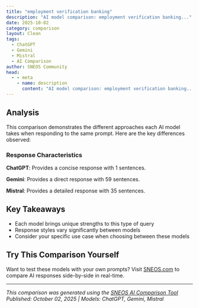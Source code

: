 ```yaml
---
title: "employment verification banking"
description: "AI model comparison: employment verification banking..."
date: 2025-10-02
category: comparison
layout: Clean
tags:
  - ChatGPT
  - Gemini
  - Mistral
  - AI Comparison
author: SNEOS Community
head:
  - - meta
    - name: description
      content: "AI model comparison: employment verification banking..."
---
```


<ChatComparison
  title="employment verification banking"
  prompt="employment verification banking"
  :responses='{
    "ChatGPT": "Error calling OpenAI API.",
    "Gemini": "Employment verification banking is the process of confirming someone\u0027s employment status with their bank. Here\u0027s a breakdown of what it entails, why it\u0027s used, and how it works:\n\n**What it is:**\n\nEmployment verification banking is a request by a third party (like a lender, landlord, or potential employer) to a bank to verify an individual\u0027s employment details.  This verification is typically based on the individual\u0027s banking activity, specifically looking at direct deposits of salary or wages into their bank account.\n\n**Why it\u0027s used:**\n\n*   **Loan Applications:** Lenders use employment verification to assess a borrower\u0027s ability to repay a loan.  Consistent salary deposits demonstrate stable income.\n*   **Rental Applications:** Landlords use it to ensure a prospective tenant has a reliable income source to cover rent payments.\n*   **Background Checks for Employment:** Although direct contact with employers is more common, some employers might use banking verification as a supplementary check on employment and income, especially if traditional methods are difficult or unavailable.\n*   **Government Assistance Programs:** Some government programs may require proof of income, which can be obtained through banking records.\n*   **Security Clearance Applications:** To verify income and employment history as part of a thorough background check.\n*   **Identity Verification:** In some cases, banking verification can be used as a form of identity verification, as it links an individual to a specific employer and bank account.\n\n**How it works:**\n\n1.  **Authorization:** The individual being verified *must* provide written consent for the bank to release information.  This is usually done by signing a form provided by the requesting party.\n2.  **Request to the Bank:** The requesting party (e.g., lender) sends a formal request to the individual\u0027s bank. The request includes the individual\u0027s name, account number (sometimes), and the specific information needed (e.g., length of employment, average salary).\n3.  **Bank Verification:** The bank reviews the individual\u0027s account history to verify:\n    *   Consistent direct deposits from the claimed employer.\n    *   The amount of the deposits, which can be used to estimate annual income.\n    *   The duration of the direct deposit relationship (how long they\u0027ve been receiving deposits from the same employer).\n4.  **Response from the Bank:** The bank typically provides a written response to the requesting party, confirming or denying the employment details. The response may include:\n    *   Confirmation of direct deposit activity from the employer.\n    *   Start date of direct deposits.\n    *   Average monthly or annual deposit amounts.\n    *   A disclaimer that the bank is only verifying deposit activity and not guaranteeing continued employment.\n\n**Important Considerations and Limitations:**\n\n*   **Privacy:** Banks are legally obligated to protect customer privacy. They will not release any information without the individual\u0027s explicit consent.\n*   **Bank\u0027s Role:** Banks are only verifying deposit activity. They are *not* verifying employment status, job title, or other employment details.  The bank\u0027s response is based solely on the account history.\n*   **Direct Deposit is Key:** This method relies on direct deposit of salary/wages.  If the individual receives paychecks and deposits them manually, or if they are paid in cash, this method will not be effective.\n*   **Self-Employment:**  Employment verification banking is generally *not* suitable for self-employed individuals, as they typically don\u0027t receive direct deposits of wages.\n*   **Accuracy:** While banking records are generally reliable, there can be discrepancies. For example, a direct deposit could be a bonus or a one-time payment, which might skew the income estimate.\n*   **Alternatives:**  Traditional methods of employment verification, such as contacting the employer\u0027s HR department directly, are often preferred for a more complete and accurate picture of employment status and income. Services like The Work Number are also widely used.\n*   **Fees:**  Banks may charge a fee for providing employment verification services. This fee is typically paid by the requesting party.\n\n**Example:**\n\nLet\u0027s say John Doe is applying for a mortgage. The lender requires employment verification.\n\n1.  John signs a consent form authorizing his bank to release information to the lender.\n2.  The lender sends a request to John\u0027s bank, specifying that they need to verify John\u0027s employment with \u0022ABC Company\u0022 and his average monthly income.\n3.  John\u0027s bank reviews his account history and sees consistent direct deposits from ABC Company for the past two years.\n4.  The bank sends a letter to the lender confirming that John has received direct deposits from ABC Company since [date] and that his average monthly direct deposit amount is $5,000. The letter includes a disclaimer that the bank is only verifying deposit activity and cannot guarantee continued employment.\n\n**In conclusion:**\n\nEmployment verification banking provides a way to confirm income through banking records. It\u0027s a useful tool, but it has limitations. It\u0027s crucial to understand what the bank is verifying (deposit activity) and to use it in conjunction with other verification methods for a more complete picture of an individual\u0027s employment status and financial situation. Always ensure proper authorization is obtained to respect privacy laws and banking regulations.\n",
    "Mistral": "Employment verification in the banking industry is a crucial process that ensures the authenticity and reliability of job candidates or current employees. This process is essential for maintaining the integrity and security of financial institutions. Here are some key aspects of employment verification in banking:\n\n### 1. **Background Checks**\n   - **Criminal History:** Banks often conduct criminal background checks to ensure that candidates do not have a history of financial crimes or other serious offenses.\n   - **Credit History:** Given the sensitive nature of financial information, banks may review a candidate\u0027s credit history to assess their financial responsibility.\n   - **Education Verification:** Verifying educational qualifications to ensure that candidates have the necessary academic background for the role.\n\n### 2. **Reference Checks**\n   - **Professional References:** Contacting previous employers or professional references to confirm the candidate\u0027s work history, job performance, and professional conduct.\n   - **Character References:** Sometimes, banks may also seek character references to understand the candidate\u0027s personal integrity and reliability.\n\n### 3. **Identity Verification**\n   - **Documentation:** Verifying identity through official documents such as passports, driver\u0027s licenses, or national ID cards.\n   - **Biometric Verification:** In some cases, biometric verification methods like fingerprint scanning may be used.\n\n### 4. **Employment History**\n   - **Work Experience:** Confirming the candidate\u0027s previous employment, including job titles, responsibilities, and dates of employment.\n   - **Gaps in Employment:** Investigating any significant gaps in employment history to understand the reasons behind them.\n\n### 5. **Regulatory Compliance**\n   - **KYC/AML:** Ensuring compliance with Know Your Customer (KYC) and Anti-Money Laundering (AML) regulations.\n   - **Fit and Proper Test:** Assessing whether the candidate meets the regulatory requirements for working in the banking sector, including checks for financial misconduct.\n\n### 6. **Internal Verification**\n   - **Internal Records:** For current employees, banks may verify employment details through internal records and databases.\n   - **Performance Reviews:** Reviewing performance evaluations and disciplinary records to assess the employee\u0027s suitability for continued employment or promotion.\n\n### 7. **Third-Party Verification Services**\n   - **Outsourcing:** Some banks outsource the employment verification process to specialized third-party services that conduct thorough background checks.\n   - **Automated Systems:** Using automated systems and databases to streamline the verification process and ensure accuracy.\n\n### 8. **Confidentiality and Data Protection**\n   - **Data Security:** Ensuring that all personal and employment-related data is handled securely and in compliance with data protection regulations.\n   - **Confidentiality Agreements:** Requiring candidates and employees to sign confidentiality agreements to protect sensitive information.\n\n### 9. **Continuous Monitoring**\n   - **Ongoing Verification:** For high-risk roles, banks may conduct continuous monitoring and periodic re-verification to ensure ongoing compliance and integrity.\n   - **Internal Audits:** Regular internal audits to review the employment verification process and ensure its effectiveness.\n\n### 10. **Legal and Ethical Considerations**\n   - **Non-Discrimination:** Ensuring that the verification process is fair and non-discriminatory, in compliance with labor laws and ethical standards.\n   - **Transparency:** Being transparent with candidates about the verification process and their rights.\n\nEmployment verification in banking is a multifaceted process that involves thorough checks and balances to ensure the reliability and integrity of employees. This is essential for maintaining trust and security within the financial sector."
  }'
  published-date="12:33"
/>

## Analysis

This comparison demonstrates the different approaches each AI model takes when responding to the same prompt. Here are the key differences observed:

### Response Characteristics

**ChatGPT**: Provides a concise response with 1 sentences. 

**Gemini**: Provides a direct response with 59 sentences. 

**Mistral**: Provides a detailed response with 35 sentences. 

## Key Takeaways

- Each model brings unique strengths to this type of query
- Response styles vary significantly between models
- Consider your specific use case when choosing between these models

## Try This Comparison Yourself

Want to test these models with your own prompts? Visit [SNEOS.com](https://sneos.com) to compare AI responses side-by-side in real-time.

---

*This comparison was generated using the [SNEOS AI Comparison Tool](https://sneos.com)*
*Published: October 02, 2025 | Models: ChatGPT, Gemini, Mistral*
